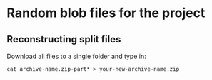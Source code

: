 # Random blob files for the project

## Reconstructing split files

Download all files to a single folder and type in:

```
cat archive-name.zip-part* > your-new-archive-name.zip
```
